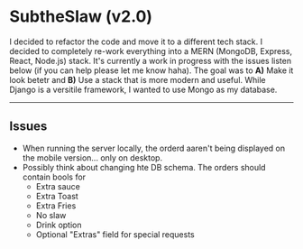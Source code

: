 # SubtheSlaw (v2.0)

I decided to refactor the code and move it to a different tech stack. I decided to completely re-work everything into a MERN (MongoDB, Express, React, Node.js) stack. It's currently a work in progress with the issues listen below (if you can help please let me know haha). The goal was to **A)** Make it look betetr and **B)** Use a stack that is more modern and useful. While Django is a versitile framework, I wanted to use Mongo as my database.

---

## Issues

- When running the server locally, the orderd aaren't being displayed on the mobile version... only on desktop.
- Possibly think about changing hte DB schema. The orders should contain bools for
  - Extra sauce
  - Extra Toast
  - Extra Fries
  - No slaw
  - Drink option
  - Optional "Extras" field for special requests
